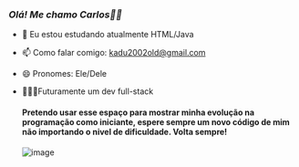 ### ***Olá! Me chamo Carlos👋🏾***

- 🌱 Eu estou estudando atualmente HTML/Java
- 📫 Como falar comigo: kadu2002old@gmail.com
- 😄 Pronomes: Ele/Dele
- 👨🏾‍💻Futuramente um dev full-stack

  #### Pretendo usar esse espaço para mostrar minha evolução na programação como iniciante, espere sempre um novo código de mim não importando o nivel de dificuldade. Volta sempre!
  ![image](https://user-images.githubusercontent.com/101615010/158308628-7dcf7eb6-2225-42ae-9a35-609d09227765.png)

